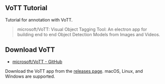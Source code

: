 ## VoTT Tutorial

Tutorial for annotation with VoTT.

> microsoft/VoTT: Visual Object Tagging Tool: An electron app for building end to end Object Detection Models from Images and Videos.


## Download VoTT

- [microsoft/VoTT - GitHub](https://github.com/microsoft/VoTT)

Download the VoTT app from the [releases page]. macOS, Linux, and Windows are supported.

[releases page]:https://github.com/microsoft/VoTT/releases

